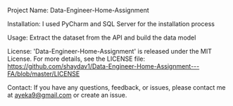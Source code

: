 Project Name:
Data-Engineer-Home-Assignment

Installation:
I used PyCharm and SQL Server for the installation process

Usage:
Extract the dataset from the API and build the data model

License:
'Data-Engineer-Home-Assignment' is released under the MIT License. For more details, see the LICENSE file:
https://github.com/shaydav1/Data-Engineer-Home-Assignment---FA/blob/master/LICENSE

Contact:
If you have any questions, feedback, or issues, please contact me at ayeka9@gmail.com or create an issue.
